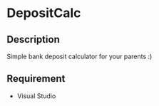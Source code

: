 # DepositCalc

## Description

Simple bank deposit calculator for your parents :)

## Requirement
- Visual Studio
